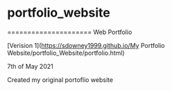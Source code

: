 # portfolio_website
===================== 
Web Portfolio

[Verision 1](https://sdowney1999.github.io/My Portfolio Website/portfolio_Website/portfolio.html)

7th of May 2021

Created my original portoflio website
